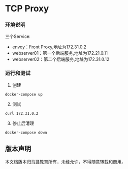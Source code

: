# TCP Proxy

### 环境说明
三个Service:
- envoy：Front Proxy,地址为172.31.0.2
- webserver01：第一个后端服务,地址为172.21.0.11
- webserver02：第二个后端服务,地址为172.31.0.12

### 运行和测试
1. 创建
```
docker-compose up
```

2. 测试
```
curl 172.31.0.2
```

3. 停止后清理
```
docker-compose down
```

## 版本声明
本文档版本归[马哥教育](www.magedu.com)所有，未经允许，不得随意转载和商用。
